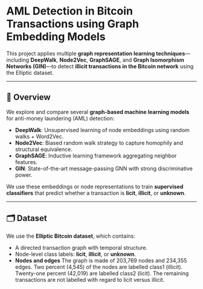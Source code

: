# AML Detection in Bitcoin Transactions using Graph Embedding Models

This project applies multiple **graph representation learning techniques**—including **DeepWalk**, **Node2Vec**, **GraphSAGE**, and **Graph Isomorphism Networks (GIN)**—to detect **illicit transactions in the Bitcoin network** using the Elliptic dataset.

---

## 📌 Overview

We explore and compare several **graph-based machine learning models** for anti-money laundering (AML) detection:

- **DeepWalk**: Unsupervised learning of node embeddings using random walks + Word2Vec.
- **Node2Vec**: Biased random walk strategy to capture homophily and structural equivalence.
- **GraphSAGE**: Inductive learning framework aggregating neighbor features.
- **GIN**: State-of-the-art message-passing GNN with strong discriminative power.

We use these embeddings or node representations to train **supervised classifiers** that predict whether a transaction is **licit**, **illicit**, or **unknown**.

---

## 🗂️ Dataset

We use the **Elliptic Bitcoin dataset**, which contains:
- A directed transaction graph with temporal structure.
- Node-level class labels: **licit**, **illicit**, or **unknown**.
- **Nodes and edges**
The graph is made of 203,769 nodes and 234,355 edges. Two percent (4,545) of the nodes are labelled class1 (illicit). Twenty-one percent (42,019) are labelled class2 (licit). The remaining transactions are not labelled with regard to licit versus illicit.




